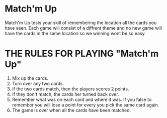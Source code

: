 # Match'm Up 

Match'm Up tests your skill of remembering the location all the cards you have seen. Each game will consist of a diffrent theme and no new game will have the cards in the same location so we winning wont be so easy.  


# THE RULES FOR PLAYING "Match'm Up"
1. Mix up the cards.
2. Turn over any two cards.
3. If the two cards match, then the players scores 2 points.
4. If they don't match, the cards her turned back over.
5. Remember what was on each card and where it was. If you false to remember you will lose a point for every you pick the same card again. 
6. The game is over when all the cards have been matched.
